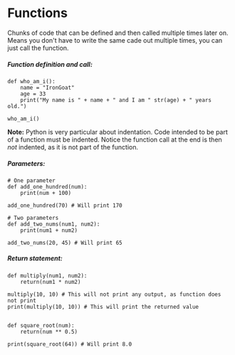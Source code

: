 # Functions
Chunks of code that can be defined and then called multiple times later on.
Means you don't have to write the same cade out multiple times, you can just call the function.

##### Function definition and call:
```
def who_am_i():
	name = "IronGoat"
	age = 33
	print("My name is " + name + " and I am " str(age) + " years old.")

who_am_i()
```

**Note:** Python is very particular about indentation. Code intended to be part of a function must be indented. Notice the function call at the end is then *not* indented, as it is not part of the function.

##### Parameters:
```
# One parameter
def add_one_hundred(num):
	print(num + 100)

add_one_hundred(70) # Will print 170

# Two parameters
def add_two_nums(num1, num2):
	print(num1 + num2)

add_two_nums(20, 45) # Will print 65
```

##### Return statement:
```
def multiply(num1, num2):
	return(num1 * num2)

multiply(10, 10) # This will not print any output, as function does not print
print(multiply(10, 10)) # This will print the returned value


def square_root(num):
	return(num ** 0.5)

print(square_root(64)) # Will print 8.0
```